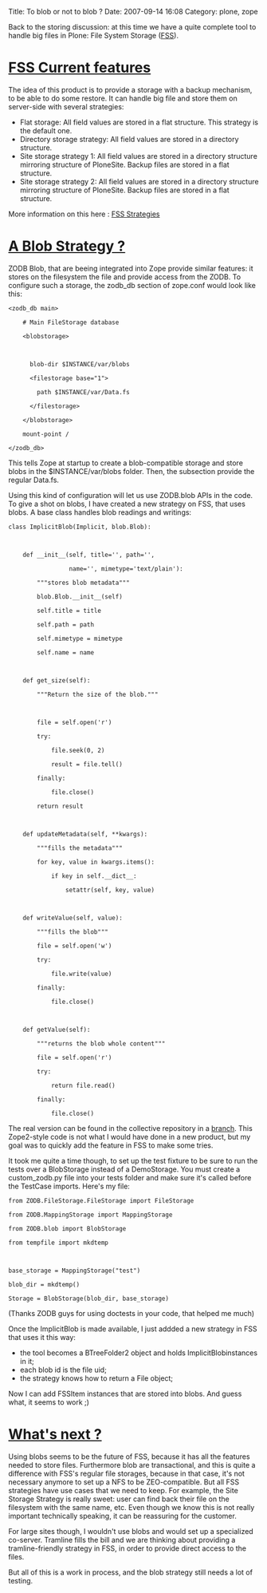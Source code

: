 Title: To blob or not to blob ?
Date: 2007-09-14 16:08
Category: plone, zope

Back to the storing discussion: at this time we have a quite complete
tool to handle big files in Plone: File System Storage ([FSS][]).   

  
  
# [FSS Current features][]

  
The idea of this product is to provide a storage with a backup
mechanism, to be able to do some restore. It can handle big file and
store them on server-side with several strategies:   
-   Flat storage: All field values are stored in a flat structure. This
    strategy is the default one.
-   Directory storage strategy: All field values are stored in a
    directory structure.
-   Site storage strategy 1: All field values are stored in a directory
    structure mirroring structure of PloneSite. Backup files are stored
    in a flat structure.
-   Site storage strategy 2: All field values are stored in a directory
    structure mirroring structure of PloneSite. Backup files are stored
    in a flat structure.

  
More information on this here : [FSS Strategies][]   

  
  
# [A Blob Strategy ?][]

  
ZODB Blob, that are beeing integrated into Zope provide similar
features: it stores on the filesystem the file and provide access from
the ZODB. To configure such a storage, the zodb\_db section of zope.conf
would look like this:   

    <zodb_db main>

        # Main FileStorage database

        <blobstorage>



          blob-dir $INSTANCE/var/blobs

          <filestorage base="1">

            path $INSTANCE/var/Data.fs

          </filestorage>

        </blobstorage>

        mount-point /

    </zodb_db>

  
This tells Zope at startup to create a blob-compatible storage and
store blobs in the $INSTANCE/var/blobs folder. Then, the subsection
provide the regular Data.fs.   
  
Using this kind of configuration will let us use ZODB.blob APIs in the
code. To give a shot on blobs, I have created a new strategy on FSS,
that uses blobs. A base class handles blob readings and writings:   

    class ImplicitBlob(Implicit, blob.Blob):



        def __init__(self, title='', path='',

                     name='', mimetype='text/plain'):

            """stores blob metadata"""

            blob.Blob.__init__(self)

            self.title = title

            self.path = path

            self.mimetype = mimetype

            self.name = name



        def get_size(self):

            """Return the size of the blob."""



            file = self.open('r')

            try:

                file.seek(0, 2)

                result = file.tell()

            finally:

                file.close()

            return result



        def updateMetadata(self, **kwargs):

            """fills the metadata"""

            for key, value in kwargs.items():

                if key in self.__dict__:

                    setattr(self, key, value)



        def writeValue(self, value):

            """fills the blob"""

            file = self.open('w')

            try:

                file.write(value)

            finally:

                file.close()



        def getValue(self):

            """returns the blob whole content"""

            file = self.open('r')

            try:

                return file.read()

            finally:

                file.close()

  
The real version can be found in the collective repository in a
[branch][]. This Zope2-style code is not what I would have done in a new
product, but my goal was to quickly add the feature in FSS to make some
tries.   
  
It took me quite a time though, to set up the test fixture to be sure
to run the tests over a BlobStorage instead of a DemoStorage. You must
create a custom\_zodb.py file into your tests folder and make sure it's
called before the TestCase imports. Here's my file:   

    from ZODB.FileStorage.FileStorage import FileStorage

    from ZODB.MappingStorage import MappingStorage

    from ZODB.blob import BlobStorage

    from tempfile import mkdtemp



    base_storage = MappingStorage("test")

    blob_dir = mkdtemp()

    Storage = BlobStorage(blob_dir, base_storage)

  
(Thanks ZODB guys for using doctests in your code, that helped me much)
  
  
Once the ImplicitBlob is made available, I just addded a new strategy
in FSS that uses it this way:   
-   the tool becomes a BTreeFolder2 object and holds
    ImplicitBlobinstances in it;
-   each blob id is the file uid;
-   the strategy knows how to return a File object;

  
Now I can add FSSItem instances that are stored into blobs. And guess
what, it seems to work ;)   

  
  
# [What's next ?][]

  
Using blobs seems to be the future of FSS, because it has all the
features needed to store files. Furthermore blob are transactional, and
this is quite a difference with FSS's regular file storages, because in
that case, it's not necessary anymore to set up a NFS to be
ZEO-compatible. But all FSS strategies have use cases that we need to
keep. For example, the Site Storage Strategy is really sweet: user can
find back their file on the filesystem with the same name, etc. Even
though we know this is not really important technically speaking, it can
be reassuring for the customer.   
  
For large sites though, I wouldn't use blobs and would set up a
specialized co-server. Tramline fills the bill and we are thinking about
providing a tramline-friendly strategy in FSS, in order to provide
direct access to the files.   
  
But all of this is a work in process, and the blob strategy still needs
a lot of testing.

  [FSS]: http://ingeniweb.sourceforge.net/Products/FileSystemStorage
  [FSS Current features]: #id1 "fss-current-features"
  [FSS Strategies]: http://ingeniweb.sourceforge.net/Products/FileSystemStorage/#storage-strategies
  [A Blob Strategy ?]: #id2 "a-blob-strategy"
  [branch]: http://dev.plone.org/collective/browser/FileSystemStorage/branches/tarek_blob_support
  [What's next ?]: #id3 "what-s-next"

